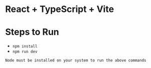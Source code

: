 # React + TypeScript + Vite

# Steps to Run
- ```npm install```
- ```npm run dev```

`Node must be installed on your system to run the above commands`